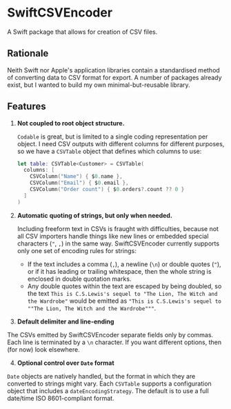 # SwiftCSVEncoder

A Swift package that allows for creation of CSV files.

## Rationale

Neith Swift nor Apple's application libraries contain a standardised method of converting data to CSV format for export. A number of packages already exist, but I wanted to build my own minimal-but-reusable library.

## Features

1. **Not coupled to root object structure.**

   `Codable` is great, but is limited to a single coding representation per object. I need CSV outputs with different columns for different purposes, so we have a `CSVTable` object that defines which columns to use:

   ```swift
   let table: CSVTable<Customer> = CSVTable(
     columns: [
       CSVColumn("Name") { $0.name },
       CSVColumn("Email") { $0.email },
       CSVColumn("Order count") { $0.orders?.count ?? 0 }
     ]
   )
   ```

2. **Automatic quoting of strings, but only when needed.**

   Including freeform text in CSVs is fraught with difficulties, because not all CSV importers handle things like new lines or embedded special characters (`"`, `,`) in the same way. SwiftCSVEncoder currently supports only one set of encoding rules for strings:

   * If the text includes a comma (`,`), a newline (`\n`) or double quotes (`"`), or if it has leading or trailing whitespace, then the whole string is enclosed in double quotation marks.
   * Any double quotes within the text are escaped by being doubled, so the text `This is C.S.Lewis's sequel to "The Lion, The Witch and the Wardrobe"` would be emitted as `"This is C.S.Lewis's sequel to ""The Lion, The Witch and the Wardrobe"""`.

3. **Default delimiter and line-ending**

  The CSVs emitted by SwiftCSVEncoder separate fields only by commas. Each line is terminated by a `\n` character. If you want different options, then (for now) look elsewhere.

4. **Optional control over `Date` format**

  `Date` objects are natively handled, but the format in which they are converted to strings might vary. Each `CSVTable` supports a configuration object that includes a `dateEncodingStrategy`. The default is to use a full date/time ISO 8601-compliant format.
